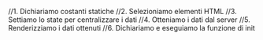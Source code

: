 //1. Dichiariamo costanti statiche
//2. Selezioniamo elementi HTML
//3. Settiamo lo state per centralizzare i dati
//4. Otteniamo i dati dal server
//5. Renderizziamo i dati ottenuti 
//6. Dichiariamo e eseguiamo la funzione di init
